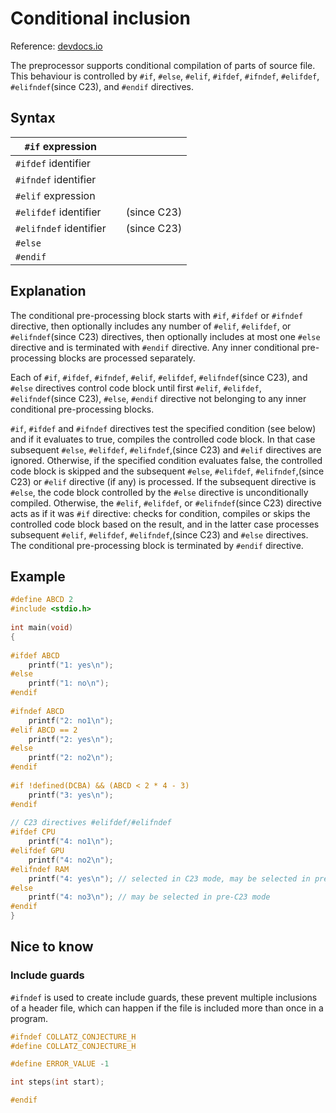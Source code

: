 # Conditional inclusion

Reference: [devdocs.io](https://devdocs.io/c/preprocessor/conditional)

The preprocessor supports conditional compilation of parts of source file. This behaviour is controlled by `#if`, `#else`, `#elif`, `#ifdef`, `#ifndef`, `#elifdef`, `#elifndef`(since C23), and `#endif` directives.

## Syntax

| `#if` expression       |     |             |
| ---------------------- | --- | ----------- |
| `#ifdef` identifier    |     |             |
| `#ifndef` identifier   |     |             |
| `#elif` expression     |     |             |
| `#elifdef` identifier  |     | (since C23) |
| `#elifndef` identifier |     | (since C23) |
| `#else`                |     |             |
| `#endif`               |     |             |

## Explanation

The conditional pre-processing block starts with `#if`, `#ifdef` or `#ifndef` directive, then optionally includes any number of `#elif`, `#elifdef`, or `#elifndef`(since C23) directives, then optionally includes at most one `#else` directive and is terminated with `#endif` directive. Any inner conditional pre-processing blocks are processed separately.

Each of `#if`, `#ifdef`, `#ifndef`, `#elif`, `#elifdef`, `#elifndef`(since C23), and `#else` directives control code block until first `#elif`, `#elifdef`, `#elifndef`(since C23), `#else`, `#endif` directive not belonging to any inner conditional pre-processing blocks.

`#if`, `#ifdef` and `#ifndef` directives test the specified condition (see below) and if it evaluates to true, compiles the controlled code block. In that case subsequent `#else`, `#elifdef`, `#elifndef`,(since C23) and `#elif` directives are ignored. Otherwise, if the specified condition evaluates false, the controlled code block is skipped and the subsequent `#else`, `#elifdef`, `#elifndef`,(since C23) or `#elif` directive (if any) is processed. If the subsequent directive is `#else`, the code block controlled by the `#else` directive is unconditionally compiled. Otherwise, the `#elif`, `#elifdef`, or `#elifndef`(since C23) directive acts as if it was `#if` directive: checks for condition, compiles or skips the controlled code block based on the result, and in the latter case processes subsequent `#elif`, `#elifdef`, `#elifndef`,(since C23) and `#else` directives. The conditional pre-processing block is terminated by `#endif` directive.

## Example

```c
#define ABCD 2
#include <stdio.h>
 
int main(void)
{
 
#ifdef ABCD
    printf("1: yes\n");
#else
    printf("1: no\n");
#endif
 
#ifndef ABCD
    printf("2: no1\n");
#elif ABCD == 2
    printf("2: yes\n");
#else
    printf("2: no2\n");
#endif
 
#if !defined(DCBA) && (ABCD < 2 * 4 - 3)
    printf("3: yes\n");
#endif
 
// C23 directives #elifdef/#elifndef
#ifdef CPU
    printf("4: no1\n");
#elifdef GPU
    printf("4: no2\n");
#elifndef RAM
    printf("4: yes\n"); // selected in C23 mode, may be selected in pre-C23 mode
#else
    printf("4: no3\n"); // may be selected in pre-C23 mode
#endif
}
```

## Nice to know

### Include guards

`#ifndef` is used to create include guards, these prevent multiple inclusions of a header file, which can happen if the file is included more than once in a program.

```C
#ifndef COLLATZ_CONJECTURE_H
#define COLLATZ_CONJECTURE_H

#define ERROR_VALUE -1

int steps(int start);

#endif
```
